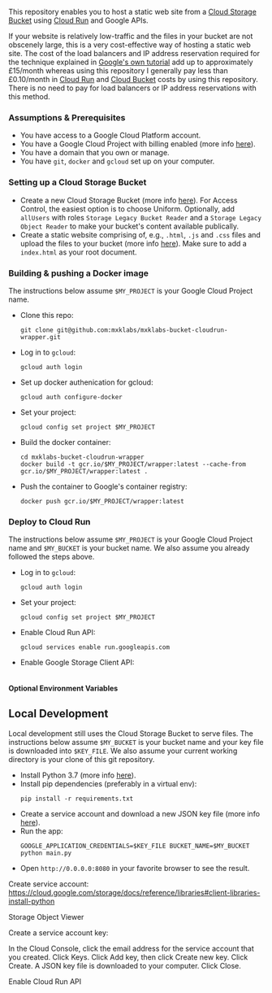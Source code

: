 This repository enables you to host a static web site from a [Cloud Storage Bucket](https://cloud.google.com/storage/) using [Cloud Run](https://cloud.google.com/compute/cloud-run) and Google APIs.

If your website is relatively low-traffic and the files in your bucket are not obscenely large, this is a very cost-effective way of hosting a static web site. The cost of the load balancers and IP address reservation required for the technique explained in [Google's own tutorial](https://cloud.google.com/storage/docs/hosting-static-website) add up to approximately £15/month whereas using this repository I generally pay less than £0.10/month in [Cloud Run](https://cloud.google.com/compute/cloud-run) and [Cloud Bucket](https://cloud.google.com/storage/docs/creating-buckets) costs by using this repository. There is no need to pay for load balancers or IP address reservations with this method.

### Assumptions & Prerequisites

* You have access to a Google Cloud Platform account.
* You have a Google Cloud Project with billing enabled (more info [here](https://cloud.google.com/billing/docs/how-to/modify-project)).
* You have a domain that you own or manage.
* You have `git`, `docker` and `gcloud` set up on your computer.

### Setting up a Cloud Storage Bucket

* Create a new Cloud Storage Bucket (more info [here](https://cloud.google.com/storage/docs/creating-buckets)). For Access Control, the easiest option is to choose Uniform. Optionally, add `allUsers` with roles `Storage Legacy Bucket Reader` and a `Storage Legacy Object Reader` to make your bucket's content available publically.
* Create a static website comprising of, e.g., `.html`, `.js` and `.css` files and upload the files to your bucket (more info [here](https://cloud.google.com/storage/docs/uploading-objects)). Make sure to add a `index.html` as your root document.

### Building & pushing a Docker image

The instructions below assume `$MY_PROJECT` is your Google Cloud Project name.

* Clone this repo:
  ```
  git clone git@github.com:mxklabs/mxklabs-bucket-cloudrun-wrapper.git
  ```
* Log in to `gcloud`:
  ```
  gcloud auth login
  ```
* Set up docker authenication for gcloud:
  ```
  gcloud auth configure-docker
  ```
* Set your project:
  ```
  gcloud config set project $MY_PROJECT
  ```
* Build the docker container:
  ```
  cd mxklabs-bucket-cloudrun-wrapper
  docker build -t gcr.io/$MY_PROJECT/wrapper:latest --cache-from gcr.io/$MY_PROJECT/wrapper:latest .
  ```
* Push the container to Google's container registry:
  ```
  docker push gcr.io/$MY_PROJECT/wrapper:latest
  ```

### Deploy to Cloud Run

The instructions below assume `$MY_PROJECT` is your Google Cloud Project name and `$MY_BUCKET` is your bucket name. We also assume you already followed the steps above.

* Log in to `gcloud`:
  ```
  gcloud auth login
  ```
* Set your project:
  ```
  gcloud config set project $MY_PROJECT
  ```
* Enable Cloud Run API:
  ```
  gcloud services enable run.googleapis.com
  ```
* Enable Google Storage Client API:
  ```

  ```



#### 

#### Optional Environment Variables



## Local Development

Local development still uses the Cloud Storage Bucket to serve files. The instructions below assume `$MY_BUCKET` is your bucket name and your key file is downloaded into `$KEY_FILE`. We also assume your current working directory is your clone of this git repository.

* Install Python 3.7 (more info [here](https://www.python.org/downloads/)).
* Install pip dependencies (preferably in a virtual env):
  ```
  pip install -r requirements.txt
  ```
* Create a service account and download a new JSON key file (more info [here](https://cloud.google.com/storage/docs/reference/libraries#client-libraries-install-python)).
* Run the app:
  ```
  GOOGLE_APPLICATION_CREDENTIALS=$KEY_FILE BUCKET_NAME=$MY_BUCKET python main.py
  ```
* Open `http://0.0.0.0:8080` in your favorite browser to see the result.

Create service account: https://cloud.google.com/storage/docs/reference/libraries#client-libraries-install-python

Storage Object Viewer

Create a service account key:

In the Cloud Console, click the email address for the service account that you created.
Click Keys.
Click Add key, then click Create new key.
Click Create. A JSON key file is downloaded to your computer.
Click Close.

Enable Cloud Run API


